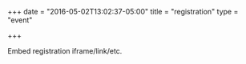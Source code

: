 +++
date = "2016-05-02T13:02:37-05:00"
title = "registration"
type = "event"


+++

<div style="width:100%; text-align:left;">

Embed registration iframe/link/etc.
</div></div>
</div>
